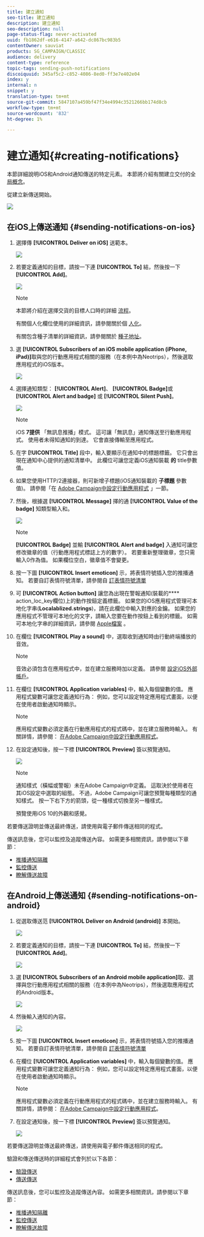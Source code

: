 ```yaml
---
title: 建立通知
seo-title: 建立通知
description: 建立通知
seo-description: null
page-status-flag: never-activated
uuid: fb1862df-e616-4147-a642-dc867bc983b5
contentOwner: sauviat
products: SG_CAMPAIGN/CLASSIC
audience: delivery
content-type: reference
topic-tags: sending-push-notifications
discoiquuid: 345af5c2-c852-4086-8ed0-ff3e7e402e04
index: y
internal: n
snippet: y
translation-type: tm+mt
source-git-commit: 5847107a459bf47f34e4994c3521266bb174d8cb
workflow-type: tm+mt
source-wordcount: '832'
ht-degree: 1%

---
```



# 建立通知{#creating-notifications}

本節詳細說明iOS和Android通知傳送的特定元素。 本節將介紹有關建立交付的全 [局概念](../../delivery/using/steps-about-delivery-creation-steps.md)。

從建立新傳送開始。

![](assets/nmac_delivery_1.png)

## 在iOS上傳送通知 {#sending-notifications-on-ios}

1. 選擇傳 **[!UICONTROL Deliver on iOS]** 送範本。

   ![](assets/nmac_delivery_ios_1.png)

1. 若要定義通知的目標，請按一下連 **[!UICONTROL To]** 結，然後按一下 **[!UICONTROL Add]**。

   ![](assets/nmac_delivery_ios_2.png)

   >[!NOTE]
   >
   >本節將介紹在選擇交貨的目標人口時的詳細 [流程](../../delivery/using/steps-defining-the-target-population.md)。
   >
   >有關個人化欄位使用的詳細資訊，請參閱關於個 [人化](../../delivery/using/about-personalization.md)。
   >
   >有關包含種子清單的詳細資訊，請參閱關於 [種子地址](../../delivery/using/about-seed-addresses.md)。

1. 選 **[!UICONTROL Subscribers of an iOS mobile application (iPhone, iPad)]**&#x200B;取與您的行動應用程式相關的服務（在本例中為Neotrips），然後選取應用程式的iOS版本。

   ![](assets/nmac_delivery_ios_3.png)

1. 選擇通知類型： **[!UICONTROL Alert]**、 **[!UICONTROL Badge]**&#x200B;或 **[!UICONTROL Alert and badge]** 或 **[!UICONTROL Silent Push]**。

   ![](assets/nmac_delivery_ios_4.png)

   >[!NOTE]
   >
   >iOS **7提供** 「無訊息推播」模式。 這可讓「無訊息」通知傳送至行動應用程式。 使用者未得知通知的到達。 它會直接傳輸至應用程式。

1. 在字 **[!UICONTROL Title]** 段中，輸入要顯示在通知中的標題標籤。 它只會出現在通知中心提供的通知清單中。 此欄位可讓您定義iOS通知裝載 **的** title參數值。

1. 如果您使用HTTP/2連接器，則可新增子標題(iOS通知裝載的 **子標題** 參數值)。 請參閱「在 [Adobe Campaign中設定行動應用程式](../../delivery/using/configuring-the-mobile-application.md) 」一節。

1. 然後，根據選 **[!UICONTROL Message]** 擇的通 **[!UICONTROL Value of the badge]** 知類型輸入和。

   ![](assets/nmac_delivery_ios_5.png)

   >[!NOTE]
   >
   >**[!UICONTROL Badge]** 並輸 **[!UICONTROL Alert and badge]** 入通知可讓您修改徽章的值（行動應用程式標誌上方的數字）。 若要重新整理徽章，您只需輸入0作為值。 如果欄位空白，徽章值不會變更。

1. 按一下圖 **[!UICONTROL Insert emoticon]** 示，將表情符號插入您的推播通知。 若要自訂表情符號清單，請參閱自 [訂表情符號清單](../../delivery/using/defining-interactive-content.md)

1. 可 **[!UICONTROL Action button]** 讓您為出現在警報通知(裝載的&#x200B;**** action_loc_key欄位)上的動作按鈕定義標籤。 如果您的iOS應用程式管理可本地化字串(**Localablized.strings**)，請在此欄位中輸入對應的金鑰。 如果您的應用程式不管理可本地化的文字，請輸入您要在動作按鈕上看到的標籤。 如需可本地化字串的詳細資訊，請參閱 [Apple檔案](https://developer.apple.com/library/archive/documentation/NetworkingInternet/Conceptual/RemoteNotificationsPG/CreatingtheNotificationPayload.html#//apple_ref/doc/uid/TP40008194-CH10-SW1) 。
1. 在欄位 **[!UICONTROL Play a sound]** 中，選取收到通知時由行動終端播放的音效。

   >[!NOTE]
   >
   >音效必須包含在應用程式中，並在建立服務時加以定義。 請參閱 [設定iOS外部帳戶](../../delivery/using/configuring-the-mobile-application.md#configuring-external-account-ios)。

1. 在欄位 **[!UICONTROL Application variables]** 中，輸入每個變數的值。 應用程式變數可讓您定義通知行為： 例如，您可以設定特定應用程式畫面，以便在使用者啟動通知時顯示。

   >[!NOTE]
   >
   >應用程式變數必須定義在行動應用程式的程式碼中，並在建立服務時輸入。 有關詳情，請參閱： [在Adobe Campaign中設定行動應用程式](../../delivery/using/configuring-the-mobile-application.md)。

1. 在設定通知後，按一下標 **[!UICONTROL Preview]** 簽以預覽通知。

   ![](assets/nmac_intro_2.png)

   >[!NOTE]
   >
   >通知樣式（橫幅或警報）未在Adobe Campaign中定義。 這取決於使用者在其iOS設定中選取的組態。 不過，Adobe Campaign可讓您預覽每種類型的通知樣式。 按一下右下方的箭頭，從一種樣式切換至另一種樣式。
   >
   >預覽使用iOS 10的外觀和感覺。

若要傳送證明並傳送最終傳送，請使用與電子郵件傳送相同的程式。

傳送訊息後，您可以監控及追蹤傳送內容。 如需更多相關資訊，請參閱以下章節：

* [推播通知隔離](../../delivery/using/understanding-quarantine-management.md#push-notification-quarantines)
* [監控傳送](../../delivery/using/monitoring-a-delivery.md)
* [瞭解傳送故障](../../delivery/using/understanding-delivery-failures.md)

## 在Android上傳送通知 {#sending-notifications-on-android}

1. 從選取傳送范 **[!UICONTROL Deliver on Android (android)]** 本開始。

   ![](assets/nmac_delivery_android_1.png)

1. 若要定義通知的目標，請按一下連 **[!UICONTROL To]** 結，然後按一下 **[!UICONTROL Add]**。

   ![](assets/nmac_delivery_android_2.png)

1. 選 **[!UICONTROL Subscribers of an Android mobile application]**&#x200B;取、選擇與您行動應用程式相關的服務（在本例中為Neotrips），然後選取應用程式的Android版本。

   ![](assets/nmac_delivery_android_3.png)

1. 然後輸入通知的內容。

   ![](assets/nmac_delivery_android_4.png)

1. 按一下圖 **[!UICONTROL Insert emoticon]** 示，將表情符號插入您的推播通知。 若要自訂表情符號清單，請參閱自 [訂表情符號清單](../../delivery/using/defining-interactive-content.md)

1. 在欄位 **[!UICONTROL Application variables]** 中，輸入每個變數的值。 應用程式變數可讓您定義通知行為： 例如，您可以設定特定應用程式畫面，以便在使用者啟動通知時顯示。

   >[!NOTE]
   >
   >應用程式變數必須定義在行動應用程式的程式碼中，並在建立服務時輸入。 有關詳情，請參閱： [在Adobe Campaign中設定行動應用程式](../../delivery/using/configuring-the-mobile-application.md)。

1. 在設定通知後，按一下標 **[!UICONTROL Preview]** 簽以預覽通知。

   ![](assets/nmac_intro_1.png)

若要傳送證明並傳送最終傳送，請使用與電子郵件傳送相同的程式。

驗證和傳送傳送時的詳細程式會列於以下各節：

* [驗證傳送](../../delivery/using/steps-validating-the-delivery.md)
* [傳送傳送](../../delivery/using/steps-sending-the-delivery.md)

傳送訊息後，您可以監控及追蹤傳送內容。 如需更多相關資訊，請參閱以下章節：

* [推播通知隔離](../../delivery/using/understanding-quarantine-management.md#push-notification-quarantines)
* [監控傳送](../../delivery/using/monitoring-a-delivery.md)
* [瞭解傳送故障](../../delivery/using/understanding-delivery-failures.md)
